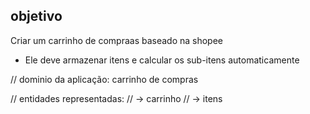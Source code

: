 ## objetivo

Criar um carrinho de compraas baseado na shopee
- Ele deve armazenar itens e calcular os sub-itens automaticamente

// dominio da aplicação: carrinho de compras

// entidades representadas:
// -> carrinho
// -> itens